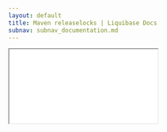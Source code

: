 ```yaml
---
layout: default
title: Maven releaselocks | Liquibase Docs
subnav: subnav_documentation.md
---
```


<iframe class="maven" src="generated/releaseLocks-mojo.html"></iframe>